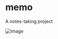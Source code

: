 # memo

A notes-taking project

![image](https://user-images.githubusercontent.com/91551617/230275949-cd5ab11d-9835-47b8-92c5-75284834fae3.png)
